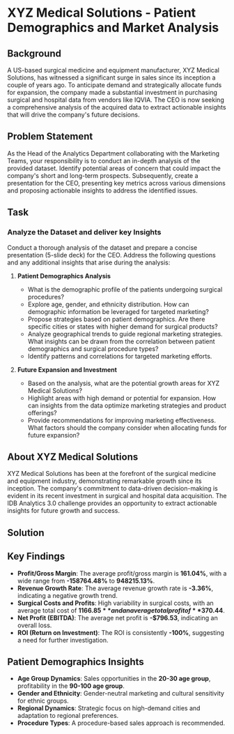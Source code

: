 # XYZ Medical Solutions - Patient Demographics and Market Analysis

## Background
A US-based surgical medicine and equipment manufacturer, XYZ Medical Solutions, has witnessed a significant surge in sales since its inception a couple of years ago. To anticipate demand and strategically allocate funds for expansion, the company made a substantial investment in purchasing surgical and hospital data from vendors like IQVIA. The CEO is now seeking a comprehensive analysis of the acquired data to extract actionable insights that will drive the company's future decisions.

## Problem Statement
As the Head of the Analytics Department collaborating with the Marketing Teams, your responsibility is to conduct an in-depth analysis of the provided dataset. Identify potential areas of concern that could impact the company's short and long-term prospects. Subsequently, create a presentation for the CEO, presenting key metrics across various dimensions and proposing actionable insights to address the identified issues.

## Task
### Analyze the Dataset and deliver key Insights
Conduct a thorough analysis of the dataset and prepare a concise presentation (5-slide deck) for the CEO. Address the following questions and any additional insights that arise during the analysis:

1. **Patient Demographics Analysis**
    - What is the demographic profile of the patients undergoing surgical procedures?
    - Explore age, gender, and ethnicity distribution. How can demographic information be leveraged for targeted marketing?
    - Propose strategies based on patient demographics. Are there specific cities or states with higher demand for surgical products?
    - Analyze geographical trends to guide regional marketing strategies. What insights can be drawn from the correlation between patient demographics and surgical procedure types?
    - Identify patterns and correlations for targeted marketing efforts.

2. **Future Expansion and Investment**
    - Based on the analysis, what are the potential growth areas for XYZ Medical Solutions?
    - Highlight areas with high demand or potential for expansion. How can insights from the data optimize marketing strategies and product offerings?
    - Provide recommendations for improving marketing effectiveness. What factors should the company consider when allocating funds for future expansion?

## About XYZ Medical Solutions
XYZ Medical Solutions has been at the forefront of the surgical medicine and equipment industry, demonstrating remarkable growth since its inception. The company's commitment to data-driven decision-making is evident in its recent investment in surgical and hospital data acquisition. The IDB Analytics 3.0 challenge provides an opportunity to extract actionable insights for future growth and success.

## Solution

## Key Findings

- **Profit/Gross Margin**: The average profit/gross margin is **161.04%**, with a wide range from **-158764.48%** to **948215.13%**.
- **Revenue Growth Rate**: The average revenue growth rate is **-3.36%**, indicating a negative growth trend.
- **Surgical Costs and Profits**: High variability in surgical costs, with an average total cost of **$1166.85** and an average total profit of **$370.44**.
- **Net Profit (EBITDA)**: The average net profit is **-$796.53**, indicating an overall loss.
- **ROI (Return on Investment)**: The ROI is consistently **-100%**, suggesting a need for further investigation.

## Patient Demographics Insights

- **Age Group Dynamics**: Sales opportunities in the **20-30 age group**, profitability in the **90-100 age group**.
- **Gender and Ethnicity**: Gender-neutral marketing and cultural sensitivity for ethnic groups.
- **Regional Dynamics**: Strategic focus on high-demand cities and adaptation to regional preferences.
- **Procedure Types**: A procedure-based sales approach is recommended.

